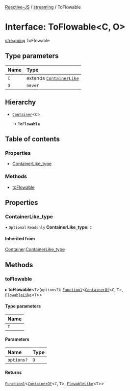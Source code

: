 [Reactive-JS](../README.md) / [streaming](../modules/streaming.md) / ToFlowable

# Interface: ToFlowable<C, O\>

[streaming](../modules/streaming.md).ToFlowable

## Type parameters

| Name | Type |
| :------ | :------ |
| `C` | extends [`ContainerLike`](containers.ContainerLike.md) |
| `O` | `never` |

## Hierarchy

- [`Container`](containers.Container.md)<`C`\>

  ↳ **`ToFlowable`**

## Table of contents

### Properties

- [ContainerLike\_type](streaming.ToFlowable.md#containerlike_type)

### Methods

- [toFlowable](streaming.ToFlowable.md#toflowable)

## Properties

### ContainerLike\_type

• `Optional` `Readonly` **ContainerLike\_type**: `C`

#### Inherited from

[Container](containers.Container.md).[ContainerLike_type](containers.Container.md#containerlike_type)

## Methods

### toFlowable

▸ **toFlowable**<`T`\>(`options?`): [`Function1`](../modules/functions.md#function1)<[`ContainerOf`](../modules/containers.md#containerof)<`C`, `T`\>, [`FlowableLike`](streaming.FlowableLike.md)<`T`\>\>

#### Type parameters

| Name |
| :------ |
| `T` |

#### Parameters

| Name | Type |
| :------ | :------ |
| `options?` | `O` |

#### Returns

[`Function1`](../modules/functions.md#function1)<[`ContainerOf`](../modules/containers.md#containerof)<`C`, `T`\>, [`FlowableLike`](streaming.FlowableLike.md)<`T`\>\>
